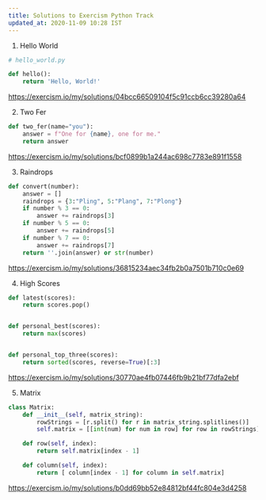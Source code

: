 ```yaml
---
title: Solutions to Exercism Python Track
updated_at: 2020-11-09 10:28 IST
---
```


1. Hello World 

``` python
# hello_world.py

def hello():
    return 'Hello, World!'
```

https://exercism.io/my/solutions/04bcc66509104f5c91ccb6cc39280a64

2. Two Fer

``` python
def two_fer(name="you"):
    answer = f"One for {name}, one for me."
    return answer
```

https://exercism.io/my/solutions/bcf0899b1a244ac698c7783e891f1558

3. Raindrops

``` python
def convert(number):
    answer = []
    raindrops = {3:"Pling", 5:"Plang", 7:"Plong"}
    if number % 3 == 0:
        answer += raindrops[3]
    if number % 5 == 0:
        answer += raindrops[5]
    if number % 7 == 0:
        answer += raindrops[7]
    return ''.join(answer) or str(number)
```

https://exercism.io/my/solutions/36815234aec34fb2b0a7501b710c0e69

4. High Scores

``` python
def latest(scores):
    return scores.pop()


def personal_best(scores):
    return max(scores)


def personal_top_three(scores):
    return sorted(scores, reverse=True)[:3]

```

https://exercism.io/my/solutions/30770ae4fb07446fb9b21bf77dfa2ebf

5. Matrix

``` python
class Matrix:
    def __init__(self, matrix_string):
        rowStrings = [r.split() for r in matrix_string.splitlines()]
        self.matrix = [[int(num) for num in row] for row in rowStrings]

    def row(self, index):
        return self.matrix[index - 1]

    def column(self, index):
        return [ column[index - 1] for column in self.matrix]

```

https://exercism.io/my/solutions/b0dd69bb52e84812bf44fc804e3d4258

